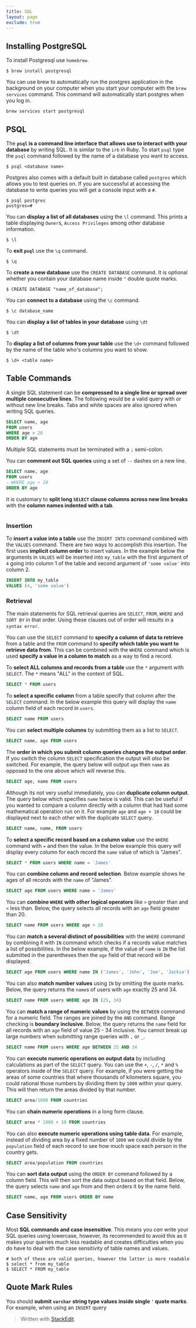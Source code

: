 ```yaml
---
title: SQL
layout: page
exclude: true
---
```

## Installing PostgreSQL

To install Postgresql use `homebrew`.
```
$ brew install postgresql
```
You can use brew to automatically run the postgres application in the background on your computer when you start your computer with the `brew services` command. This command will automatically start postgres when you log in.
```
brew services start postgresql
```
## PSQL
The **`psql` is a command line interface that allows use to interact with your database** by writing SQL. It is similar to the `irb` in Ruby. To start `psql` type the `psql` command followed by the name of a database you want to access. 

```
$ psql <database name>
```
Postgres also comes with a default built in database called `postgres` which allows you to test queries on. If you are successful at accessing the database to write queries you will get a console input with a `#`.
```
$ psql postgres
postgres=#
```
You can **display a list of all databases** using the `\l` command. This prints a table displaying `Owner`s, `Access Privileges` among other database information.
```
$ \l
```

To **exit `psql`** use the `\q` command.
```
$ \q
```

To **create a new database** use the `CREATE DATABASE` command. It is optional whether you contain your database name inside `"` double quote marks.

```
$ CREATE DATABASE "name_of_database";
```

You can **connect to a database** using the `\c` command.
```
$ \c database_name
```

You can **display a list of tables in your database** using `\dt`
```
$ \dt
```

To **display a list of columns from your table** use the `\d+` command followed by the name of the table who's columns you want to show.
```
$ \d+ <table name>
```

## Table Commands

A single SQL statement can be **compressed to a single line or spread over multiple consecutive lines**. The following would be a valid query with *or* without new line breaks. Tabs and white spaces are also ignored when writing SQL queries.
```sql
SELECT name, age
FROM users
WHERE age > 20
ORDER BY age
```

Multiple SQL statements must be terminated with a `;` semi-colon.

You can **comment out SQL queries** using a set of  `--` dashes on a new line. 
```sql
SELECT name, age
FROM users
--WHERE age > 20
ORDER BY age
```

It is customary to **split long `SELECT` clause columns across new line breaks** with the **column names indented with a tab**.
```sql

```

### Insertion

To **insert a value into a table** use the `INSERT INTO` command combined with the `VALUES` command. There are two ways to accomplish this insertion. The first uses **implicit column order** to insert values. In the example below the arguments in `VALUES` will be inserted into `my_table` with the first argument of `4` going into column 1 of the table and second argument of `'some value'` into column 2.

```sql
INSERT INTO my_table
VALUES (4, 'some value')
```

### Retrieval

The main statements for SQL retrieval queries are `SELECT`, `FROM`, `WHERE` and `SORT BY` in that order. Using these clauses out of order will results in a `syntax error`.

You can use the `SELECT` command to **specify a column of data to retrieve** from a table and the `FROM` command to **specify which table you want to retrieve data from**. This can be combined with the `WHERE` command which is used **specify a value in a column to match** as a way to find a record.

To **select ALL columns and records from a table** use the `*` argument with `SELECT`. The `*` means "ALL" in the context of SQL.
```sql
SELECT * FROM users
```

To **select a specific column** from a table specify that column after the `SELECT` command. In the below example this query will display the `name` column field of each record in `users`.
```sql
SELECT name FROM users
``` 

You can **select multiple columns** by submitting them as a list to `SELECT`.
```sql
SELECT name, age FROM users
```

The **order in which you submit column queries changes the output order**. If you switch the column `SELECT` specification the output will *also* be switched. For example, the query below will output `age` then `name` as opposed to the one above which will reverse this.
```sql
SELECT age, name FROM users
```

Although its not very useful immediately, you can **duplicate column output**. The query below which specifies `name` twice is valid. This can be useful if you wanted to compare a column directly with a column that had had some mathematical operation run on it. For example `age` and `age + 10` could be displayed next to each other with the duplicate `SELECT` query.
```sql
SELECT name, name, FROM users
```

To **select a specific record based on a column value** use the `WHERE` command with `=` and then the value. In the below example this query will display every column for each record the `name` value of which is "James".
```sql
SELECT * FROM users WHERE name = 'James'
```

You can **combine column and record selection**. Below example shows he ages of all records with the `name` of "James".
```sql
SELECT age FROM users WHERE name = 'James'
```

You can **combine `WHERE` with other logical operators** like `>` greater than and `<` less than. Below, the query selects all records with an `age` field greater than 20.
```sql
SELECT name FROM users WHERE age > 20
```

You can **match a several distinct of possibilities** with the `WHERE` command by combining it with `IN` command which checks if a records value matches a list of possibilities. In the below example, if the value of `name` is `IN` the list submitted in the parentheses then the `age` field of that record will be displayed. 
```sql
SELECT age FROM users WHERE name IN ('James', 'John', 'Joe', 'Jackie')
```

You can also **match number values** using `IN` by omitting the quote marks. Below, the query returns the `name`s of users with `age` exactly 25 and 34.
```sql
SELECT name FROM users WHERE age IN (25, 34)
```

You can **match a range of numeric values** by using the `BETWEEN` command for a numeric field. The ranges are joined by the `AND` command. Range checking is **boundary inclusive**. Below, the query returns the `name` field for all records with an `age` field of value 25 - 34 inclusive. You cannot break up large numbers when submitting range queries with `,` or `_`.
```sql
SELECT name FROM users WHERE age BETWEEN 25 AND 34
```

You can **execute numeric operations on output data** by including calculations as part of the `SELECT` query. You can use the `+`, `-`, `/`, `*` and `%` operators inside of the `SELECT` query. For example, if you were getting the areas of some countries that where thousands of kilometers square, you could rational those numbers by dividing them by `1000` within your query. This will then return the areas divided by that number.
```sql
SELECT area/1000 FROM countries 
```

You can **chain numeric operations** in a long form clause.
```sql
SELECT area * 1000 + 10 FROM countries
```

You can also **execute numeric operations using table data**. For example, instead of dividing area by a fixed number of `1000` we could divide by the `population` field of each record to see how much space each person in the country gets.
```sql
SELECT area/population FROM countries
```

You can **sort data output** using the `ORDER BY` command followed by a column field. This will then sort the data output based on that field. Below, the query selects `name` and `age` from and then orders it by the name field.
```sql
SELECT name, age FROM users ORDER BY name
```

## Case Sensitivity

Most **SQL commands and case insensitive**. This means you *can* write your SQL queries using lowercase, however, its recommended to avoid this as it makes your queries much less readable and creates difficulties when you do have to deal with the case sensitivity of table names and values.

```
# both of these are valid queries, however the latter is more readable
$ select * from my_table
$ SELECT * FROM my_table
``` 

## Quote Mark Rules

You should **submit `varchar` string type values inside single `'` quote marks**. For example, when using an `INSERT` query

> Written with [StackEdit](https://stackedit.io/).
<!--stackedit_data:
eyJoaXN0b3J5IjpbMTc1ODYxMDI0LC01MDk5NTE4MjEsLTE2OD
QxNTY3NzksLTI5NzkyNzc2NiwxNDg0OTE4NDI0LDE3MTkxNzgz
NDAsLTYzODM3MjUxNSwtMTkyMDIwODBdfQ==
-->